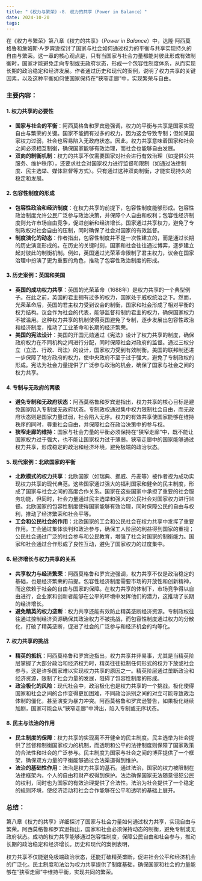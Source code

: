 ```yaml
---
title: "《权力与繁荣》-8. 权力的共享（Power in Balance）"
date: 2024-10-20
tags: 
---
```

在《权力与繁荣》第八章《权力的共享》（*Power in Balance*）中，达隆·阿西莫格鲁和詹姆斯·A·罗宾逊探讨了国家与社会如何通过权力的平衡与共享实现持久的自由与繁荣。这一章的核心观点是，只有当国家与社会力量都能对彼此形成有效制衡时，国家才能避免走向专制或无政府状态，形成一个包容性制度体系，从而实现长期的政治稳定和经济发展。作者通过历史和现代的案例，说明了权力共享的关键因素，以及这种平衡如何使国家保持在“狭窄走廊”中，实现繁荣与自由。

### 主要内容：

#### 1. **权力共享的必要性**
   - **国家与社会的平衡**：阿西莫格鲁和罗宾逊强调，权力的平衡与共享是国家实现自由与繁荣的关键。国家不能拥有过多的权力，因为这会导致专制；但如果国家权力过弱，社会也容易陷入无政府状态。因此，权力共享意味着国家和社会之间必须相互制衡，确保国家能够有效治理，而社会也能够自由发展。
   - **双向的制衡机制**：权力的共享不仅需要国家对社会进行有效治理（如提供公共服务、维护秩序），还要求社会对国家权力进行监督和限制（如通过法律制度、民主选举、媒体监督等方式）。只有通过这种双向制衡，才能实现持久的稳定和发展。

#### 2. **包容性制度的形成**
   - **包容性政治和经济制度**：在权力共享的前提下，包容性制度能够形成。包容性政治制度允许公民广泛参与政治决策，并保障个人自由和权利；包容性经济制度则允许市场自由竞争，促进创新和经济增长。国家通过共享权力，避免了专制政权对社会自由的压制，同时确保了社会对国家的有效监督。
   - **制度演化的动态**：作者指出，包容性制度并不是一次性建立的，而是通过长期的历史演变形成的。在历史的关键时刻，国家和社会往往通过博弈，逐步建立起对彼此的制衡机制。例如，英国通过光荣革命限制了君主权力，议会在国家治理中扮演了更为重要的角色，推动了包容性政治制度的形成。

#### 3. **历史案例：英国和美国**
   - **英国的成功权力共享**：英国的光荣革命（1688年）是权力共享的一个典型例子。在此之前，英国的君主拥有过多的权力，国家处于威权统治之下。然而，光荣革命后，英国的君主权力受到议会的制衡，国家和社会形成了相对平衡的权力结构。议会作为社会的代表，能够监督和制约君主的权力，确保国家权力不被滥用。这种权力共享的机制使得英国避免了专制，逐步发展出包容性政治和经济制度，推动了工业革命和长期的经济繁荣。
   - **美国的宪法设计**：美国的开国元勋通过《宪法》设计了权力共享的制度，确保政府权力在不同机构之间进行分配，同时保障社会对政府的监督。通过三权分立（立法、行政、司法）的设计，国家权力受到有效制衡。美国的联邦制还进一步保障了地方政府的权力，使中央政府不至于过于强大，避免了专制政权的形成。宪法为社会力量提供了广泛参与政治的机会，确保了国家与社会之间的权力共享。

#### 4. **专制与无政府的两极**
   - **避免专制和无政府状态**：阿西莫格鲁和罗宾逊指出，权力共享的核心目标是避免国家陷入专制或无政府状态。专制政权通过集中权力限制社会自由，而无政府状态则是国家力量过弱，社会陷入无序。权力的有效共享使国家能够在维持秩序的同时，尊重社会自由，并保障社会在政治决策中的参与权。
   - **狭窄走廊的维持**：国家与社会力量的平衡必须保持在“狭窄走廊”中，既不能让国家权力过于强大，也不能让国家权力过于薄弱。狭窄走廊中的国家能够通过权力共享，形成稳定的政治和经济环境，避免极端的政治状态。

#### 5. **现代案例：北欧国家的平衡**
   - **北欧模式的权力共享**：北欧国家（如瑞典、挪威、丹麦等）被作者视为成功实现权力共享的现代典范。这些国家通过强大的福利国家和健全的民主制度，形成了国家与社会之间的高度合作关系。国家在这些国家中承担了重要的社会服务功能，但同时，社会力量通过民主选举和强大的公民社会对国家权力进行监督。北欧国家的包容性制度使得国家能够有效治理，同时保障公民的自由与权利，推动了经济繁荣和社会平等。
   - **工会和公民社会的作用**：北欧国家的工会和公民社会在权力共享中发挥了重要作用。工会通过集体谈判和政治参与，确保工人阶层的利益得到国家的重视；公民社会通过广泛的社会参与和公民教育，增强了社会对国家的制衡能力。国家和社会通过合作形成了良性互动，避免了国家权力的过度集中。

#### 6. **经济增长与权力共享的关系**
   - **共享权力与经济繁荣**：阿西莫格鲁和罗宾逊强调，权力共享不仅是政治稳定的基础，也是经济繁荣的前提。包容性经济制度需要市场的开放性和创新精神，而这依赖于社会的自由与国家的保障。在权力共享的体制下，市场竞争得以自由进行，企业家和创新者能够在公平的环境中发挥他们的潜力，这推动了长期的经济增长。
   - **避免精英的权力垄断**：权力共享还能有效防止精英垄断经济资源。专制政权往往通过控制经济资源确保其政治权力不被挑战，而包容性制度通过权力的分散化，打破了精英垄断，促进了社会的广泛参与和经济机会的均等化。

#### 7. **权力共享的挑战**
   - **精英的抵抗**：阿西莫格鲁和罗宾逊指出，权力共享并非易事，尤其是当精英阶层掌握了大部分政治和经济权力时，精英往往抵制任何形式的权力下放或社会参与。这是许多国家难以实现权力共享的原因之一。精英阶层通过垄断政治和经济资源，限制了社会力量的发展，阻碍了包容性制度的形成。
   - **政治极化的风险**：现代社会中，政治极化也是权力共享的一个挑战。极化使得国家和社会之间的合作变得更加困难，不同政治派别之间的对立可能导致政治体制的僵化，甚至演变为暴力冲突。阿西莫格鲁和罗宾逊警告，如果极化继续加剧，国家可能会从“狭窄走廊”中滑出，陷入专制或无序状态。

#### 8. **民主与法治的作用**
   - **民主制度的保障**：权力共享的实现离不开健全的民主制度。民主选举为社会提供了监督和制衡国家权力的机制，而透明和公平的法律制度则保障了国家政策的合法性和社会的广泛参与。民主制度为国家与社会之间的博弈提供了一个框架，确保双方力量的平衡能够通过合法渠道得到维护。
   - **法治的基础性作用**：法治是权力共享的基石。通过法治，国家的权力被限制在法律框架内，个人的自由和财产权得到保护。法治确保国家无法随意侵犯公民的权利，同时也为国家的有效治理提供了合法性。法治为社会提供了一个稳定的规则环境，使经济活动和社会合作能够在公平和透明的基础上展开。

### 总结：
第八章《权力的共享》详细探讨了国家与社会力量如何通过权力共享，实现自由与繁荣。阿西莫格鲁和罗宾逊指出，国家和社会必须保持动态的制衡，避免专制或无政府状态。成功的权力共享能够通过包容性制度，保障公民自由和社会参与，推动长期的政治稳定和经济增长。历史和现代的案例表明，

权力共享不仅能避免极端政治状态，还能打破精英垄断，促进社会公平和经济机会的广泛化。民主制度和法治为权力共享提供了制度基础，确保国家和社会的力量能够在“狭窄走廊”中维持平衡，实现共同的繁荣。
